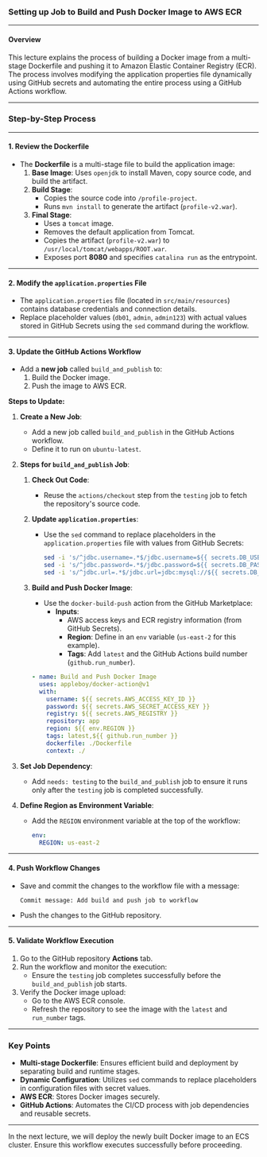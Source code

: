 ### **Setting up Job to Build and Push Docker Image to AWS ECR**

---

#### **Overview**
This lecture explains the process of building a Docker image from a multi-stage Dockerfile and pushing it to Amazon Elastic Container Registry (ECR). The process involves modifying the application properties file dynamically using GitHub secrets and automating the entire process using a GitHub Actions workflow.

---

### **Step-by-Step Process**

---

#### **1. Review the Dockerfile**
- The **Dockerfile** is a multi-stage file to build the application image:
  1. **Base Image**: Uses `openjdk` to install Maven, copy source code, and build the artifact.
  2. **Build Stage**:
     - Copies the source code into `/profile-project`.
     - Runs `mvn install` to generate the artifact (`profile-v2.war`).
  3. **Final Stage**:
     - Uses a `tomcat` image.
     - Removes the default application from Tomcat.
     - Copies the artifact (`profile-v2.war`) to `/usr/local/tomcat/webapps/ROOT.war`.
     - Exposes port **8080** and specifies `catalina run` as the entrypoint.

---

#### **2. Modify the `application.properties` File**
- The `application.properties` file (located in `src/main/resources`) contains database credentials and connection details.
- Replace placeholder values (`db01`, `admin`, `admin123`) with actual values stored in GitHub Secrets using the `sed` command during the workflow.

---

#### **3. Update the GitHub Actions Workflow**
- Add a **new job** called `build_and_publish` to:
  1. Build the Docker image.
  2. Push the image to AWS ECR.

**Steps to Update:**
1. **Create a New Job**:
   - Add a new job called `build_and_publish` in the GitHub Actions workflow.
   - Define it to run on `ubuntu-latest`.

2. **Steps for `build_and_publish` Job**:
   1. **Check Out Code**:
      - Reuse the `actions/checkout` step from the `testing` job to fetch the repository's source code.

   2. **Update `application.properties`**:
      - Use the `sed` command to replace placeholders in the `application.properties` file with values from GitHub Secrets:
        ```bash
        sed -i 's/^jdbc.username=.*$/jdbc.username=${{ secrets.DB_USER }}/' src/main/resources/application.properties
        sed -i 's/^jdbc.password=.*$/jdbc.password=${{ secrets.DB_PASS }}/' src/main/resources/application.properties
        sed -i 's/^jdbc.url=.*$/jdbc.url=jdbc:mysql://${{ secrets.DB_ENDPOINT }}/' src/main/resources/application.properties
        ```

   3. **Build and Push Docker Image**:
      - Use the `docker-build-push` action from the GitHub Marketplace:
        - **Inputs**:
          - AWS access keys and ECR registry information (from GitHub Secrets).
          - **Region**: Define in an `env` variable (`us-east-2` for this example).
          - **Tags**: Add `latest` and the GitHub Actions build number (`github.run_number`).

      ```yaml
      - name: Build and Push Docker Image
        uses: appleboy/docker-action@v1
        with:
          username: ${{ secrets.AWS_ACCESS_KEY_ID }}
          password: ${{ secrets.AWS_SECRET_ACCESS_KEY }}
          registry: ${{ secrets.AWS_REGISTRY }}
          repository: app
          region: ${{ env.REGION }}
          tags: latest,${{ github.run_number }}
          dockerfile: ./Dockerfile
          context: ./
      ```

3. **Set Job Dependency**:
   - Add `needs: testing` to the `build_and_publish` job to ensure it runs only after the `testing` job is completed successfully.

4. **Define Region as Environment Variable**:
   - Add the `REGION` environment variable at the top of the workflow:
     ```yaml
     env:
       REGION: us-east-2
     ```

---

#### **4. Push Workflow Changes**
- Save and commit the changes to the workflow file with a message:
  ```
  Commit message: Add build and push job to workflow
  ```
- Push the changes to the GitHub repository.

---

#### **5. Validate Workflow Execution**
1. Go to the GitHub repository **Actions** tab.
2. Run the workflow and monitor the execution:
   - Ensure the `testing` job completes successfully before the `build_and_publish` job starts.
3. Verify the Docker image upload:
   - Go to the AWS ECR console.
   - Refresh the repository to see the image with the `latest` and `run_number` tags.

---

### **Key Points**
- **Multi-stage Dockerfile**: Ensures efficient build and deployment by separating build and runtime stages.
- **Dynamic Configuration**: Utilizes `sed` commands to replace placeholders in configuration files with secret values.
- **AWS ECR**: Stores Docker images securely.
- **GitHub Actions**: Automates the CI/CD process with job dependencies and reusable secrets.

---

In the next lecture, we will deploy the newly built Docker image to an ECS cluster. Ensure this workflow executes successfully before proceeding.
